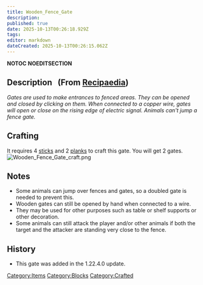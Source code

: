 ```yaml
---
title: Wooden_Fence_Gate
description: 
published: true
date: 2025-10-13T00:26:18.929Z
tags: 
editor: markdown
dateCreated: 2025-10-13T00:26:15.062Z
---
```


__NOTOC__ __NOEDITSECTION__

## Description   (From [Recipaedia](Recipaedia "wikilink"))

*Gates are used to make entrances to fenced areas. They can be opened
and closed by clicking on them. When connected to a copper wire, gates
will open or close on the rising edge of electric signal. Animals can't
jump a fence gate.*

## Crafting

It requires 4 [sticks](stick "wikilink") and 2
[planks](planks "wikilink") to craft this gate. You will get 2 gates.
![Wooden_Fence_Gate_craft.png](Wooden_Fence_Gate_craft.png
"Wooden_Fence_Gate_craft.png")

## Notes

  - Some animals can jump over fences and gates, so a doubled gate is
    needed to prevent this.
  - Wooden gates can still be opened by hand when connected to a wire.
  - They may be used for other purposes such as table or shelf supports
    or other decoration.
  - Some animals can still attack the player and/or other animals if
    both the target and the attacker are standing very close to the
    fence.

## History

  - This gate was added in the 1.22.4.0 update.

[Category:Items](Category:Items "wikilink")
[Category:Blocks](Category:Blocks "wikilink")
[Category:Crafted](Category:Crafted "wikilink")